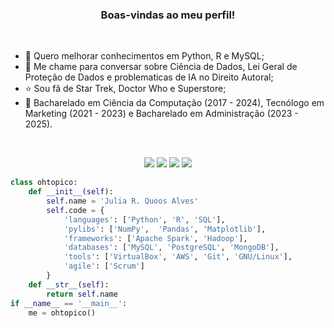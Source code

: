 <h3 align="center">  Boas-vindas ao meu perfil! </h3>
<br>

- 🌱 Quero melhorar conhecimentos em Python, R e MySQL; 
- 💬 Me chame para conversar sobre Ciência de Dados, Lei Geral de Proteção de Dados e problematicas de IA no Direito Autoral;
- ⭐ Sou fã de Star Trek, Doctor Who e Superstore;
- 🚀 Bacharelado em Ciência da Computação (2017 - 2024), Tecnólogo em Marketing (2021 - 2023) e Bacharelado em Administração (2023 - 2025).

<br>

<p align="center"> 
  <a href="https://www.behance.net/ohtopico" target="_blank"><img src="https://img.shields.io/badge/-Behance-blue?style=for-the-badge&logo=behance&logoColor=white" target="_blank"></a> 
  <a href="https://instagram.com/ohtopico" target="_blank"><img src="https://img.shields.io/badge/-Instagram-%23E4405F?style=for-the-badge&logo=instagram&logoColor=white" target="_blank"></a>
  <a href="https://www.linkedin.com/in/ohtopico" target="_blank"><img src="https://img.shields.io/badge/-LinkedIn-%230077B5?style=for-the-badge&logo=linkedin&logoColor=white" target="_blank"></a> 
  <a href="https://ohtopico.tumblr.com/" target="_blank"><img src="https://img.shields.io/badge/Tumblr-%2336465D.svg?&style=for-the-badge&logo=Tumblr&logoColor=white"></a> 
</p>

```python
class ohtopico:
    def __init__(self):
        self.name = 'Julia R. Quoos Alves'
        self.code = {
            'languages': ['Python', 'R', 'SQL'],
            'pylibs': ['NumPy',  'Pandas', 'Matplotlib'],
            'frameworks': ['Apache Spark', 'Hadoop'],
            'databases': ['MySQL', 'PostgreSQL', 'MongoDB'],
            'tools': ['VirtualBox', 'AWS', 'Git', 'GNU/Linux'],
            'agile': ['Scrum']
        }
    def __str__(self):
        return self.name
if __name__ == '__main__':
    me = ohtopico()
```


